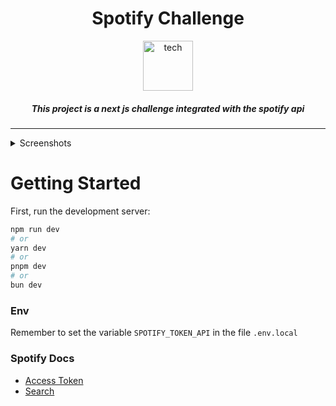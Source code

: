 <div align="center">
  <h1 align="center">Spotify Challenge</h1>
  
  <img height="80" src="https://github.com/pabloluceroschneider/spotify-challenge/assets/43233080/6f074ab6-8073-4f49-9441-d9f45dfe7a19" alt="tech" />

  <h5>This project is a next js challenge integrated with the spotify api</h5>

</div>
<hr/>

<details>
  <summary> Screenshots </summary>

  <h6>Desktop</h6>

https://github.com/pabloluceroschneider/spotify-challenge/assets/43233080/0fb099d7-89a3-4717-ab6c-f08184ed3302

<h6>Mobile</h6>

https://github.com/pabloluceroschneider/spotify-challenge/assets/43233080/85bd7c66-a5e1-4477-b7a5-00797172058c

</details>

# Getting Started

First, run the development server:

```bash
npm run dev
# or
yarn dev
# or
pnpm dev
# or
bun dev
```

### Env
Remember to set the variable `SPOTIFY_TOKEN_API` in the file `.env.local`


### Spotify Docs

- [Access Token](https://developer.spotify.com/documentation/web-api/concepts/access-token)
- [Search](https://developer.spotify.com/documentation/web-api/reference/search)
